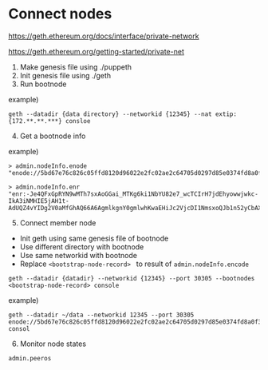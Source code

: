 # Connect nodes

https://geth.ethereum.org/docs/interface/private-network

https://geth.ethereum.org/getting-started/private-net

1. Make genesis file using ./puppeth
2. Init genesis file using ./geth
3. Run bootnode

example)

```
geth --datadir {data directory} --networkid {12345} --nat extip:{172.**.**.***} consloe
```

4. Get a bootnode info

example)

```
> admin.nodeInfo.enode
"enode://5bd67e76c826c05ffd8120d96022e2fc02ae2c64705d0297d85e0374fd8a0f31c9df187a3edbe9a4db1ef6a0ca059a3f0f270992060daa3192e961205cdead2a@172.***.***.***:30305"

```

```
> admin.nodeInfo.enr
"enr:-Je4QFxGpRYN9wMTh7sxAoGGai_MTKg6ki1NbYU82e7_wcTCIrH7jdEhyowwjwkc-IkA3iNMHIE5jAH1t-AdUQZ4vYIDg2V0aMfGhAQ66A6AgmlkgnY0gmlwhKwaEHiJc2VjcDI1NmsxoQJb1n52yCbAX_2BINlgIuL8Aq4sZHBdApfYXgN0_YoPMYN0Y3CCdmGDdWRwgnZh"

```

5. Connect member node

- Init geth using same genesis file of bootnode
- Use different directory with bootnode
- Use same networkid with bootnode
- Replace `<bootstrap-node-record> ` to result of `admin.nodeInfo.encode` 

```
geth --datadir {datadir} --networkid {12345} --port 30305 --bootnodes <bootstrap-node-record> console
```

example)

```
geth --datadir ~/data --networkid 12345 --port 30305 enode://5bd67e76c826c05ffd8120d96022e2fc02ae2c64705d0297d85e0374fd8a0f31c9df187a3edbe9a4db1ef6a0ca059a3f0f270992060daa3192e961205cdead2a@172.***.***.***:30305 consol
```

6. Monitor node states

```
admin.peeros
```



